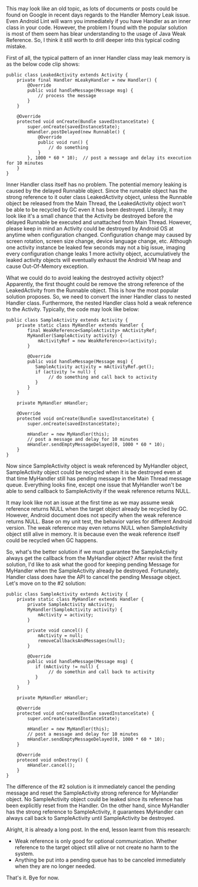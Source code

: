 This may look like an old topic, as lots of documents or posts could be found on Google in recent days regards to the Handler Memory Leak issue. Even Android Lint will warn you immediately if you have Handler as an inner class in your code. 
However, the problem I found with the popular solution is most of them seem has blear understanding to the usage of Java Weak Reference. 
So, I think it still worth to drill deeper into this typical coding mistake.

First of all, the typical pattern of an inner Handler class may leak memory is as the below code clip shows:


```
public class LeakedActivity extends Activity {
    private final Handler mLeakyHandler = new Handler() {
        @Override
        public void handleMessage(Message msg) {
            // process the message
        }
    }

    @Override
    protected void onCreate(Bundle savedInstanceState) {
        super.onCreate(savedInstanceState);
        mHandler.postDelayed(new Runnable() {
            @Override
            public void run() {
                // do something
            }
        }, 1000 * 60 * 10);  // post a message and delay its execution for 10 minutes
    }
}
```

Inner Handler class itself has no problem. The potential memory leaking is caused by the delayed Runnable object.
Since the runnable object has the strong reference to it outer class LeakedActivity object, unless the Runnable object be released from the Main Thread, the LeakedActivity object won't be able to be recycled by GC even it has been destroyed. Literally, it may look like it's a small chance that the Activity be destroyed before the delayed Runnable be executed and unattached from Main Thread. However, please keep in mind an Activity could be destroyed by Android OS at anytime when configuration changed. Configuration change may caused by screen rotation, screen size change, device language change, etc. Although one activity instance be leaked few seconds may not a big issue, imaging every configuration change leaks 1 more activity object, accumulatively the leaked activity objects will eventually exhaust the Android VM heap and cause Out-Of-Memory exception. 

What we could do to avoid leaking the destroyed activity object? Apparently, the first thought could be remove the strong reference of the LeakedActivity from the Runnable object. This is how the most popular solution proposes. So, we need to convert the inner Handler class to nested Handler class. Furthermore, the nested Handler class hold a weak reference to the Activity. Typically, the code may look like below:


```
public class SampleActivity extends Activity {
    private static class MyHandler extends Handler {
        final WeakReference<SampleActivity> mActivityRef;
        MyHandler(SampleActivity activity) {
            mActivityRef = new WeakReference<>(activity); 
        }

        @Override
        public void handleMessage(Message msg) {
           SampleActivity activity = mActivityRef.get();
           if (activity != null) {
                // do something and call back to activity
           }
        }
    }
    
    private MyHandler mHandler;

    @Override
    protected void onCreate(Bundle savedInstanceState) {
        super.onCreate(savedInstanceState);

        mHandler = new MyHandler(this);
        // post a message and delay for 10 minutes
        mHandler.sendEmptyMessageDelayed(0, 1000 * 60 * 10);    
    }
}

```

Now since SampleActivity object is weak referenced by MyHandler object, SampleActivity object could be recycled when it is be destroyed even at that time MyHandler still has pending message in the Main Thread message queue.
Everything looks fine, except one issue that MyHandler won't be able to send callback to SampleActivity if the weak reference returns NULL.

It may look like not an issue at the first time as we may assume weak reference returns NULL when the target object already be recycled by GC.
However, Android document does not specify when the weak reference returns NULL. Base on my unit test, the behavior varies for different Android version. The weak reference may even returns NULL when SampleActivity object still alive in memory. It is because even the weak reference itself could be recycled when GC happens.


So, what's the better solution if we must guarantee the SampleActivity always get the callback from the MyHandler object?
After revisit the first solution, I'd like to ask what the good for keeping pending Message for MyHandler when the SampleActivity already be destroyed. Fortunately, Handler class does have the API to cancel the pending Message object.
Let's move on to the #2 solution:


```
public class SampleActivity extends Activity {
    private static class MyHandler extends Handler {
        private SampleActivity mActivity;
        MyHandler(SampleActivity activity) {
            mActivity = activity; 
        }

        private void cancel() {
            mActivity = null;
            removeCallbacksAndMessages(null);
        }

        @Override
        public void handleMessage(Message msg) {
           if (mActivity != null) {
                // do somethin and call back to activity
           }
        }
    }
    
    private MyHandler mHandler;

    @Override
    protected void onCreate(Bundle savedInstanceState) {
        super.onCreate(savedInstanceState);

        mHandler = new MyHandler(this);
        // post a message and delay for 10 minutes
        mHandler.sendEmptyMessageDelayed(0, 1000 * 60 * 10);    
    }

    @Override
    proteced void onDestroy() {
        mHandler.cancel();  
    }
}

```

The difference of the #2 solution is it immediately cancel the pending message and reset the SampleActivity strong reference for MyHandler object. No SampleActivity object could be leaked since its reference has been explicitly reset from the Handler. On the other hand, since MyHandler has the strong reference to SampleActivity, it guarantees MyHandler can always call back to SampleActivity until SampleActivity be destroyed.


Alright, it is already a long post. In the end, lesson learnt from this research:

- Weak reference is only good for optional communication. Whether reference to the target object still alive or not create no harm to the system.
- Anything be put into a pending queue has to be canceled immediately when they are no longer needed.

That's it. Bye for now.
